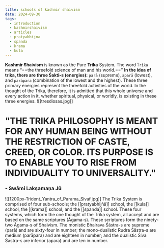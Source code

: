 ```yaml
---
title: schools of kashmir shaivism
date: 2024-09-30
tags:
  - introduction
  - kashmirshaivism
  - articles
  - pratyabhijna
  - spanda
  - krama
  - kula
---
```

**Kashmir Shaivism** is known as the Pure **Trika** System. The word `Trika` means “==the threefold science of man and his world.==” **In the idea of trika, there are three Śakti-s (energies):** `parā` (supreme), `aparā` (lowest), and `parāpara` (combination of the lowest and the highest). These three primary energies represent the threefold activities of the world. In the thought of the Trika, therefore, it is admitted that this whole universe and every action in it, whether spiritual, physical, or worldly, is existing in these three energies.
![[tresdiosas.jpg]]
# "THE TRIKA PHILOSOPHY IS MEANT FOR ANY HUMAN BEING WITHOUT THE RESTRICTION OF CASTE, CREED, OR COLOR. ITS PURPOSE IS TO ENABLE YOU TO RISE FROM INDIVIDUALITY TO UNIVERSALITY."
### - Swāmi Lakṣamaṇa Jū
![[1200px-Trident_Yantra_of_Parama_Sivaf.jpg]]
The Trika System is comprised of four sub-schools; the [[pratyabhijñā]] school, the [[kula]] school, the [[krama]] school, and the [[spanda]] school. These four systems, which form the one thought of the Trika system, all accept and are based on the same scriptures (Āgama-s). These scriptures form the ninety-two Āgama-s of Shaivism. The monistic Bhairava Śāstra-s are supreme (parā) and are sixty-four in number; the mono-dualistic Rudra Śāstra-s are medium (parāpara) and are eighteen in number; and the dualistic Śiva Śāstra-s are inferior (aparā) and are ten in number.

